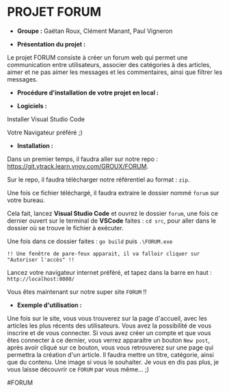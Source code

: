 # PROJET FORUM

  

- **Groupe :** Gaëtan Roux, Clément Manant, Paul Vigneron

  
  

- **Présentation du projet :**

Le projet FORUM consiste à créer un forum web qui permet une communication entre utilisateurs, associer des catégories à des articles, aimer et ne pas aimer les messages et les commentaires, ainsi que filtrer les messages.

  

- **Procédure d'installation de votre projet en local :**

  

- **Logiciels :**

Installer Visual Studio Code

Votre Navigateur préféré ;)

  

- **Installation :**

Dans un premier temps, il faudra aller sur notre repo : https://git.ytrack.learn.ynov.com/GROUX/FORUM.

Sur le repo, il faudra télécharger notre référentiel au format : ``zip``.

  

Une fois ce fichier téléchargé, il faudra extraire le dossier nommé ``forum`` sur votre bureau.

Cela fait, lancez **Visual Studio Code** et ouvrez le dossier ``forum``, une fois ce dernier ouvert sur le terminal de **VSCode** faites : ``cd src``, pour aller dans le dossier où se trouve le fichier à exécuter.

Une fois dans ce dossier faites : ``go build`` puis ``.\FORUM.exe``

``!! Une fenêtre de pare-feux apparait, il va falloir cliquer sur "Autoriser l'accès" !!``

Lancez votre navigateur internet préféré, et tapez dans la barre en haut : ``http://localhost:8080/``

Vous êtes maintenant sur notre super site ``FORUM`` !!

- **Exemple d'utilisation :**

  

Une fois sur le site, vous vous trouverez sur la page d'accueil, avec les articles les plus récents des utilisateurs.
Vous avez la possibilité de vous inscrire et de vous connecter. Si vous avez créer un compte et que vous êtes connecter à ce dernier, vous verrez apparaitre un bouton ``New post``,  après avoir cliqué sur ce bouton, vous vous retrouverez sur une page qui permettra la création d'un article. Il faudra mettre un titre, catégorie, ainsi que du contenu. Une image si vous le souhaiter. Je vous en dis pas plus, je vous laisse découvrir ce ``FORUM`` par vous même... ;)

#FORUM 